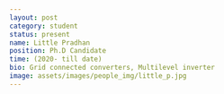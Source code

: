 ```yaml
---
layout: post
category: student
status: present
name: Little Pradhan
position: Ph.D Candidate
time: (2020- till date)
bio: Grid connected converters, Multilevel inverter
image: assets/images/people_img/little_p.jpg
---
```


